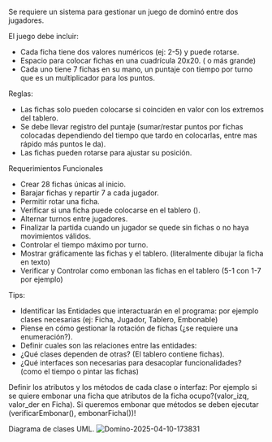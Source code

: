 Se requiere un sistema para gestionar un juego de dominó entre dos jugadores. 

El juego debe incluir:
 - Cada ficha tiene dos valores numéricos (ej: 2-5) y puede rotarse.
 - Espacio para colocar fichas en una cuadrícula 20x20. ( o más grande)
 - Cada uno tiene 7 fichas en su mano, un puntaje con  tiempo por turno que es un multiplicador para los puntos.

Reglas:
  - Las fichas solo pueden colocarse si coinciden en valor con los extremos del tablero.
  - Se debe llevar registro del puntaje (sumar/restar puntos por fichas colocadas dependiendo del tiempo que tardo en colocarlas, entre mas rápido más puntos le da).
  - Las fichas pueden rotarse para ajustar su posición.


Requerimientos Funcionales
  - Crear 28 fichas únicas al inicio.
  - Barajar fichas y repartir 7 a cada jugador.
  - Permitir rotar una ficha.
  - Verificar si una ficha puede colocarse en el tablero ().
  - Alternar turnos entre jugadores.
  - Finalizar la partida cuando un jugador se quede sin fichas o no haya movimientos válidos.
  - Controlar el tiempo máximo por turno.
  - Mostrar gráficamente las fichas y el tablero. (literalmente dibujar la ficha en texto)
  - Verificar y Controlar como embonan las fichas en el tablero (5-1 con 1-7 por ejemplo)


Tips:
  - Identificar las Entidades que interactuarán en el programa:
    por ejemplo clases necesarias (ej: Ficha, Jugador, Tablero, Embonable)
  - Piense en cómo gestionar la rotación de fichas (¿se requiere una enumeración?).
  - Definir cuales son las relaciones entre las entidades:
  - ¿Qué clases dependen de otras? (El tablero contiene fichas).
  - ¿Qué interfaces son necesarias para desacoplar funcionalidades? (como el tiempo o pintar las fichas)

Definir los atributos y los métodos de cada clase o interfaz:
Por ejemplo si se quiere embonar una ficha que atributos de la ficha ocupo?(valor_izq, valor_der en Ficha).
Si queremos embonar que métodos se deben ejecutar (verificarEmbonar(), embonarFicha())!

Diagrama de clases UML.
![Domino-2025-04-10-173831](https://github.com/user-attachments/assets/9f61247f-8243-45c3-99e2-b1958071f69e)
